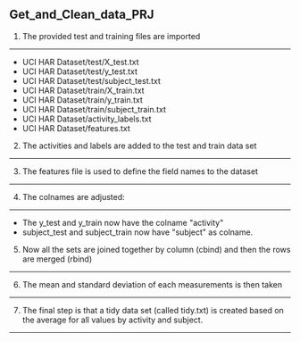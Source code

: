 **Get_and_Clean_data_PRJ**
---
1.	The provided test and training files are imported
-----------
* UCI HAR Dataset/test/X_test.txt
* UCI HAR Dataset/test/y_test.txt
* UCI HAR Dataset/test/subject_test.txt
* UCI HAR Dataset/train/X_train.txt
* UCI HAR Dataset/train/y_train.txt
* UCI HAR Dataset/train/subject_train.txt
* UCI HAR Dataset/activity_labels.txt
* UCI HAR Dataset/features.txt

2. The activities and labels are added to the test and train data set
-----------

3. The features file is used to define the field names to the dataset
-----------

4. The colnames are adjusted:
-----------
* The y_test and y_train now have the colname "activity"
* subject_test and subject_train now have "subject" as colname.

5. Now all the sets are joined together by column (cbind) and then the rows are merged (rbind)
-----------

6. The mean and standard deviation of each measurements is then taken
-----------

7. The final step is that a tidy data set (called tidy.txt) is created based on the average for all values by activity and subject.
-----------
